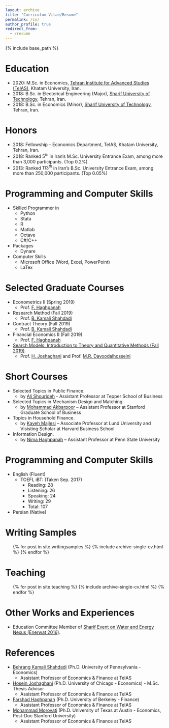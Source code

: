```yaml
---
layout: archive
title: "Curriculum Vitae/Resume"
permalink: /cv/
author_profile: true
redirect_from:
  - /resume
---
```


{% include base_path %}

Education
======
* 2020: M.Sc. in Economics, <a href="https://teias.institute" target="_blank" rel="noopener noreferrer">Tehran Institute for Advanced Studies (TeIAS)</a>, Khatam University, Iran.
* 2018: B.Sc. in Electerical Engineering (Major), <a href="http://www.en.sharif.edu" target="_blank" rel="noopener noreferrer">Sharif University of Technology</a>, Tehran, Iran. 
* 2018: B.Sc. in Economics (Minor), <a href="http://www.en.sharif.edu" target="_blank" rel="noopener noreferrer">Sharif University of Technology</a>, Tehran, Iran. 

Honors
======
* 2018: Fellowship – Economics Department, TeIAS, Khatam University, Tehran, Iran.
* 2018: Ranked $5^{th}$ in Iran’s M.Sc. University Entrance Exam, among more than 3,000 participants. (Top 0.2%)
* 2013: Ranked $113^{th}$ in Iran’s B.Sc. University Entrance Exam, among more than 250,000 participants. (Top 0.05%)
  
Programming and Computer Skills
======
* Skilled Programmer in
  * Python
  * Stata
  * R
  * Matlab
  * Octave
  * C#/C++
* Packages
  * Dynare
* Computer Skills
  * Microsoft Office (Word, Excel, PowerPoint)
  * LaTex

Selected Graduate Courses
======
* Econometrics II (Spring 2019)
  * Prof. <a href="https://teias.institute/faculty/panah/" target="_blank" rel="noopener noreferrer">F. Haghpanah</a>
* Research Method (Fall 2019)
  * Prof. <a href="https://teias.institute/faculty/kamali/" target="_blank" rel="noopener noreferrer">B. Kamali Shahdadi</a>
* Contract Theory (Fall 2019)
  * Prof. <a href="https://teias.institute/faculty/kamali/" target="_blank" rel="noopener noreferrer">B. Kamali Shahdadi</a>
* Financial Economics II (Fall 2019)
  * Prof. <a href="https://teias.institute/faculty/panah/" target="_blank" rel="noopener noreferrer">F. Haghpanah</a>
* <a href="https://teias.institute/search-models-introduction-to-theory-and-quantitative-methods/" target="_blank" rel="noopener noreferrer">Search Models: Introduction to Theory and Quantitative Methods (Fall 2019)</a>
  * Prof. <a href="https://teias.institute/faculty/joshaghani/" target="_blank" rel="noopener noreferrer">H. Joshaghani</a> and Prof. <a href="https://sites.google.com/site/davoodalhosseini/" target="_blank" rel="noopener noreferrer">M.R. Davoodalhosseini</a> 


Short Courses
======
* Selected Topics in Public Finance.
  * by <a href="http://www.shourideh.com" target="_blank" rel="noopener noreferrer">Ali Shourideh</a> - Assistant Professor at Tepper School of Business
* Selected Topics in Mechanism Design and Matching.
  * by <a href="https://web.stanford.edu/~mohamwad/" target="_blank" rel="noopener noreferrer">Mohammad Akbarpoor</a> – Assistant Professor at Stanford Graduate School of Business
* Topics in Household Finance.
  * by <a href="https://www.kavehmajlesi.com" target="_blank" rel="noopener noreferrer">Kaveh Majlesi</a> – Associate Professor at Lund University and Visisting Scholar at Harvard Business School
* Information Design.
  * by <a href="https://www.personal.psu.edu/nuh47/" target="_blank" rel="noopener noreferrer">Nima Haghpanah</a> – Assistant Professor at Penn State University

Programming and Computer Skills
======
* English (Fluent)
  * TOEFL iBT: (Taken Sep. 2017)
    * Reading: 28
    * Listening: 26
    * Speaking: 24
    * Writing: 29
    * Total: 107
* Persian (Native)

Writing Samples
======
  <ul>{% for post in site.writingsamples %}
    {% include archive-single-cv.html %}
  {% endfor %}</ul>
  
  
Teaching
======
  <ul>{% for post in site.teaching %}
    {% include archive-single-cv.html %}
  {% endfor %}</ul>
  
Other Works and Experiences
======
* Education Committee Member of <a href="http://enerwat.sharif.ir/?lang=en" target="_blank" rel="noopener noreferrer">Sharif Event on Water and Energy Nexus (Enerwat 2016)</a>.

References
======
* <a href="https://teias.institute/faculty/kamali/" target="_blank" rel="noopener noreferrer">Behrang Kamali Shahdadi</a> (Ph.D. University of Pennsylvania - Economics)
  * Assistant Professor of Economics & Finance at TeIAS
* <a href="https://teias.institute/faculty/joshaghani/" target="_blank" rel="noopener noreferrer">Hosein Joshaghani</a> (Ph.D. University of Chicago - Economics) - M.Sc. Thesis Advisor
  * Assistant Professor of Economics & Finance at TeIAS
* <a href="https://teias.institute/faculty/panah/" target="_blank" rel="noopener noreferrer">Farshad Haghpanah</a> (Ph.D. University of Berkeley - Finance)
  * Assistant Professor of Economics & Finance at TeIAS
* <a href="https://teias.institute/faculty/morovati/" target="_blank" rel="noopener noreferrer">Mohammad Morovati</a> (Ph.D. University of Texas at Austin - Economics, Post-Doc Stanford University)
  * Assistant Professor of Economics & Finance at TeIAS
